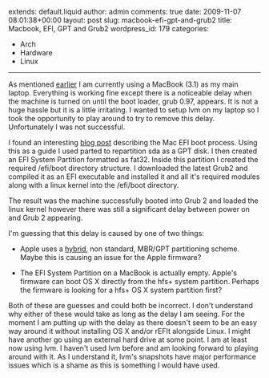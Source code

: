 extends: default.liquid
author: admin
comments: true
date: 2009-11-07 08:01:38+00:00
layout: post
slug: macbook-efi-gpt-and-grub2
title: Macbook, EFI, GPT and Grub2
wordpress_id: 179
categories:
- Arch
- Hardware
- Linux
---

As mentioned [earlier](http://blog.sambodata.com/?p=172) I am currently using a MacBook (3.1) as my main laptop. Everything is working fine except there is a noticeable delay when the machine is turned on until the boot loader, grub 0.97, appears. It is not a huge hassle but it is a little irritating. I wanted to setup lvm on my laptop so I took the opportunity to play around to try to remove this delay. Unfortunately I was not successful.

I found an interesting [blog post](http://blog.christophersmart.com/2009/07/23/linux-on-an-apple-xserve-efi-only-machine/) describing the Mac EFI boot process. Using this as a guide I used parted to repartition sda as a GPT disk. I then created an EFI System Partition formatted as fat32. Inside this partition I created the required /efi/boot directory structure. I downloaded the latest Grub2 and compiled it as an EFI executable and installed it and all it's required modules along with a linux kernel into the /efi/boot directory.

The result was the machine successfully booted into Grub 2 and loaded the linux kernel however there was still a significant delay between power on and Grub 2 appearing.

I'm guessing that this delay is caused by one of two things:




	
  * Apple uses a [hybrid](http://www.rodsbooks.com/gdisk/hybrid.html), non standard, MBR/GPT partitioning scheme. Maybe this is causing an issue for the Apple firmware?

	
  * The EFI System Partition on a MacBook is actually empty. Apple's firmware can boot OS X directly from the hfs+ system partition. Perhaps the firmware is looking for a hfs+ OS X system partition first?



Both of these are guesses and could both be incorrect. I don't understand why either of these would take as long as the delay I am seeing. For the moment I am putting up with the delay as there doesn't seem to be an easy way around it without installing OS X and/or rEFIt alongside Linux. I might have another go using an external hard drive at some point. I am at least now using lvm. I haven't used lvm before and am looking forward to playing around with it. As I understand it, lvm's snapshots have major performance issues which is a shame as this is something I would have used.


